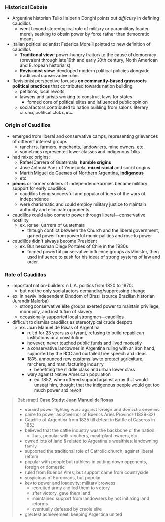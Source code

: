 ### Historical Debate
- Argentine historian Tulio Halperin Donghi points out *difficulty* in defining caudillos
	- went beyond stereotypical role of military or paramilitary leader merely seeking to obtain power by force rather than democratic means
- Italian political scientist Federica Morelli pointed to new definition of caudillos
	- **Traditional view:** power-hungry traitors to the cause of democracy (prevalent through late 19th and early 20th century, North American and European historians)
	- **Revisionist view:** developed modern political policies alongside traditional conservative roles
- Revisionist perspective focuses **on community-based grassroots political practices** that contributed towards nation building
	- petitions, local revolts
	- lawyers and jurists working to construct laws for states
		- formed core of political elites and influenced public opinion
	- social actors contributed to nation building from salons, literary circles, political clubs, etc.

### Origin of Caudillos
- emerged from liberal and conservative camps, representing grievances of different interest groups
	- ranchers, farmers, merchants, landowners, mine owners, etc.
	- sometimes represented lower classes and indigenous folks
- had mixed origins:
	- Rafael Carrera of Guatemala, **humble origins**
	- Jose Antonia Paez of Venezuela, **mixed racial** and social origins
	- Martin Miguel de Guemes of Northern Argentina, **indigenous**
	- etc.
- **peons** or former soldiers of independence armies became military support for early caudillos
	- caudillos being successful and popular officers of the wars of independence
	- were charismatic and could employ military justice to maintain authority and eliminate opponents
- caudillos could also come to power through liberal—conservative hostility
	- ex. Rafael Carrera of Guatemala
		- through conflict between the Church and the liberal government, gained power from powerful municipalities and rose to power
- caudillos didn't always become President
	- ex. Businessman Diego Portales of Chile in the 1930s
		- formed powerful conservative influence groups as Minister, then used influence to push for his ideas of strong systems of law and order

### Role of Caudillos
- important nation-builders in L.A. politics from 1820 to 1870s
	- but not the only social actors demanding/suppressing change
- ex. in newly independent Kingdom of Brazil (source Brazilian historian Jurandir Malerba)
	- strong conservative elite groups exerted power to maintain privilege, monopoly, and institution of slavery
	- occasionally supported local strongmen—caudillos
- difficult to dismiss caudillos as stereotypical crude despots
	- ex. Juan Manuel de Rosas of Argentina
		- ruled for 23 years as a tyrant, refusing to build republican institutions or a constitution
		- however, never touched public funds and lived modestly
		- a conservative landowner in Argentina ruling with an iron hand, supported by the RCC and curtailed free speech and ideas
		- 1835, announced new customs law to protect agriculture, ranchers, and manufacturing industry
			- benefiting the middle class and urban lower class
		- wary against Native American population
			- ex. 1852, when offered support against army that would unseat him, thought that the indigenous people would get too much power and revolt

>[!abstract] **Case Study: Juan Manuel de Rosas**
> - earned power fighting wars against foreign and domestic enemies 
> - came to power as Governor of Buenos Aries Province (1829-32)
> - Caudillo of Argentina from 1835 till defeat in Battle of Caseros in 1852
> - believed that the cattle industry was the backbone of the nation
> 	- thus, popular with ranchers, meat-plant owners, etc.
> - owned lots of land & related to Argentina's wealthiest landowning family
> - supported the traditional role of Catholic church, against liberal reform
> - popular with people but ruthless in putting down opponents, foreign or domestic
> - ruled from Buenos Aires, but support came from countryside
> - suspicious of Europeans, but popular
> - key to power and longevity: military prowess
> 	- recruited army and led them to victory
> 	- after victory, gave them land
> 	- maintained support from landowners by not initiating land reforms
> 	- eventually defeated by creole elite
> - greatest achievement: keeping Argentina united